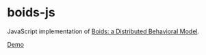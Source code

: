 # boids-js
JavaScript implementation of [Boids: a Distributed Behavioral Model](http://www.red3d.com/cwr/boids/).

[Demo](https://rawgit.com/ealmansi/boids-js/master/index.html)
